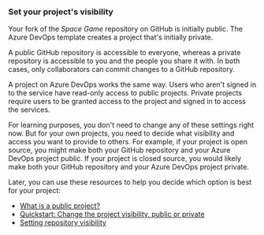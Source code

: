 ### Set your project's visibility

Your fork of the _Space Game_ repository on GitHub is initially public. The Azure DevOps template creates a project that's initially private.

A public GitHub repository is accessible to everyone, whereas a private repository is accessible to you and the people you share it with. In both cases, only collaborators can commit changes to a GitHub repository.

A project on Azure DevOps works the same way. Users who aren't signed in to the service have read-only access to public projects. Private projects require users to be granted access to the project and signed in to access the services.

For learning purposes, you don't need to change any of these settings right now. But for your own projects, you need to decide what visibility and access you want to provide to others. For example, if your project is open source, you might make both your GitHub repository and your Azure DevOps project public. If your project is closed source, you would likely make both your GitHub repository and your Azure DevOps project private.

Later, you can use these resources to help you decide which option is best for your project:

* [What is a public project?](/azure/devops/organizations/public/about-public-projects?azure-portal=true)
* [Quickstart: Change the project visibility, public or private](/azure/devops/organizations/public/make-project-public?azure-portal=true)
* [Setting repository visibility](https://help.github.com/github/administering-a-repository/setting-repository-visibility?azure-portal=true)